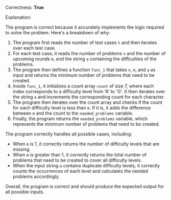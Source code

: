 Correctness: **True**

Explanation:

The program is correct because it accurately implements the logic required to solve the problem. Here's a breakdown of why:

1. The program first reads the number of test cases `t` and then iterates over each test case.
2. For each test case, it reads the number of problems `n` and the number of upcoming rounds `m`, and the string `a` containing the difficulties of the problems.
3. The program then defines a function `func_1` that takes `n`, `m`, and `a` as input and returns the minimum number of problems that need to be created.
4. Inside `func_1`, it initializes a count array `count` of size 7, where each index corresponds to a difficulty level from 'A' to 'G'. It then iterates over the string `a` and increments the corresponding count for each character.
5. The program then iterates over the count array and checks if the count for each difficulty level is less than `m`. If it is, it adds the difference between `m` and the count to the `needed_problems` variable.
6. Finally, the program returns the `needed_problems` variable, which represents the minimum number of problems that need to be created.

The program correctly handles all possible cases, including:

* When `m` is 1, it correctly returns the number of difficulty levels that are missing.
* When `m` is greater than 1, it correctly returns the total number of problems that need to be created to cover all difficulty levels.
* When the input string `a` contains duplicate difficulty levels, it correctly counts the occurrences of each level and calculates the needed problems accordingly.

Overall, the program is correct and should produce the expected output for all possible inputs.